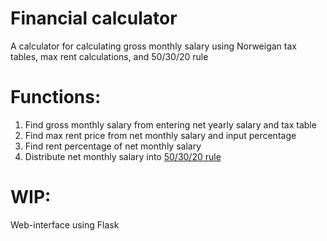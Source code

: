 # Financial calculator
A calculator for calculating gross monthly salary using Norweigan tax tables, max rent calculations, and 50/30/20 rule

# Functions:
1. Find gross monthly salary from entering net yearly salary and tax table
2. Find max rent price from net monthly salary and input percentage
3. Find rent percentage of net monthly salary
4. Distribute net monthly salary into [50/30/20 rule](https://www.unfcu.org/financial-wellness/50-30-20-rule/)


# WIP:
Web-interface using Flask
